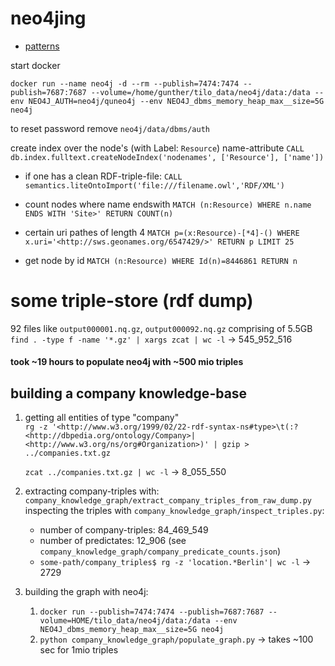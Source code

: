 # neo4jing
* [patterns](https://neo4j.com/docs/cypher-manual/current/syntax/patterns/)

start docker

    docker run --name neo4j -d --rm --publish=7474:7474 --publish=7687:7687 --volume=/home/gunther/tilo_data/neo4j/data:/data --env NEO4J_AUTH=neo4j/quneo4j --env NEO4J_dbms_memory_heap_max__size=5G neo4j
    
to reset password remove `neo4j/data/dbms/auth` 

create index over the node's (with Label: `Resource`) name-attribute `CALL db.index.fulltext.createNodeIndex('nodenames', ['Resource'], ['name'])`

* if one has a clean RDF-triple-file: `CALL semantics.liteOntoImport('file:///filename.owl','RDF/XML')`

* count nodes where name endswith `MATCH (n:Resource) WHERE n.name ENDS WITH 'Site>' RETURN COUNT(n)`
* certain uri pathes of length 4 `MATCH p=(x:Resource)-[*4]-() WHERE x.uri='<http://sws.geonames.org/6547429/>' RETURN p LIMIT 25`
* get node by id `MATCH (n:Resource) WHERE Id(n)=8446861 RETURN n`

# some triple-store (rdf dump)
92 files like `output000001.nq.gz`,  `output000092.nq.gz` comprising of 5.5GB  
`find . -type f -name '*.gz' | xargs zcat | wc -l` ->  545_952_516
#### took ~19 hours to populate neo4j with ~500 mio triples
## building a company knowledge-base
1. getting all entities of type "company"  
    `rg -z '<http://www.w3.org/1999/02/22-rdf-syntax-ns#type>\t(:?<http://dbpedia.org/ontology/Company>|<http://www.w3.org/ns/org#Organization>)' | gzip > ../companies.txt.gz `

    `zcat ../companies.txt.gz | wc -l` -> 8_055_550
2. extracting company-triples with: `company_knowledge_graph/extract_company_triples_from_raw_dump.py`
  inspecting the triples with `company_knowledge_graph/inspect_triples.py`:  
    * number of company-triples: 84_469_549  
    * number of predictates: 12_906 (see `company_knowledge_graph/company_predicate_counts.json`)
    * `some-path/company_triples$ rg -z 'location.*Berlin'| wc -l` -> 2729
3. building the graph with neo4j:  
    1. `docker run --publish=7474:7474 --publish=7687:7687 --volume=HOME/tilo_data/neo4j/data:/data --env NEO4J_dbms_memory_heap_max__size=5G neo4j`
    2. `python company_knowledge_graph/populate_graph.py` -> takes ~100 sec for 1mio triples
    